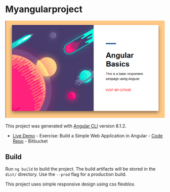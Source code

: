 # Myangularproject

![](../angularproject.PNG)

This project was generated with [Angular CLI](https://github.com/angular/angular-cli) version 8.1.2.

- [Live Demo](https://myangularproject.netlify.com/) - Exercise: Build a Simple Web Application in Angular
       - [Code Repo](https://bitbucket.org/itsjustnae/myangularproject/src/master/) - Bitbucket
## Build

Run `ng build` to build the project. The build artifacts will be stored in the `dist/` directory. Use the `--prod` flag for a production build.

This project uses simple responsive design using css flexblox.

